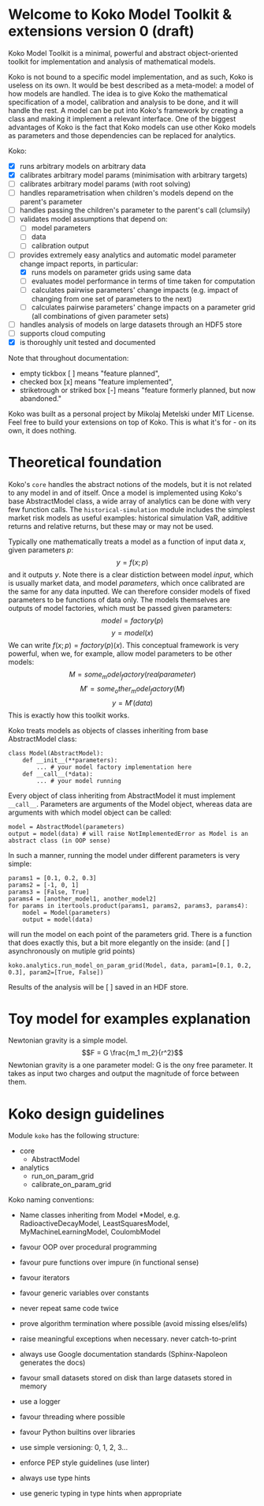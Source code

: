 Welcome to Koko Model Toolkit & extensions version 0 (draft)
=====================

Koko Model Toolkit is a minimal, powerful and abstract object-oriented toolkit for implementation and analysis of mathematical models.

Koko is not bound to a specific model implementation, and as such, Koko is useless on its own. It would be best described as a meta-model: a model of how models are handled. The idea is to give Koko the mathematical specification of a model, calibration and analysis to be done, and it will handle the rest. A model can be put into Koko's framework by creating a class and making it implement a relevant interface. One of the biggest advantages of Koko is the fact that Koko models can use other Koko models as parameters and those dependencies can be replaced for analytics.

Koko:
- [x] runs arbitrary models on arbitrary data
- [x] calibrates arbitrary model params (minimisation with arbitrary targets)
- [ ] calibrates arbitrary model params (with root solving)
- [ ] handles reparametrisation when children's models depend on the parent's parameter
- [ ] handles passing the children's parameter to the parent's call (clumsily)
- [ ] validates model assumptions that depend on:
	- [ ] model parameters
	- [ ] data
	- [ ] calibration output
- [ ] provides extremely easy analytics and automatic model parameter change impact reports, in particular:
	- [x] runs models on parameter grids using same data
	- [ ] evaluates model performance in terms of time taken for computation
	- [ ] calculates pairwise parameters' change impacts (e.g. impact of changing from one set of parameters to the next)
	- [ ] calculates pairwise parameters' change impacts on a parameter grid (all combinations of given parameter sets)
- [ ] handles analysis of models on large datasets through an HDF5 store
- [ ] supports cloud computing
- [x] is thoroughly unit tested and documented

Note that throughout documentation:
- empty tickbox [ ] means "feature planned",
- checked box [x] means "feature implemented",
- striketrough or striked box [-] means "feature formerly planned, but now abandoned."

Koko was built as a personal project by Mikolaj Metelski under MIT License.
Feel free to build your extensions on top of Koko. This is what it's for - on its own, it does nothing.

Theoretical foundation
======================

Koko's `core` handles the abstract notions of the models, but it is not related to any model in and of itself.
Once a model is implemented using Koko's base AbstractModel class, a wide array of analytics can be done with very few function calls.
The `historical-simulation` module includes the simplest market risk models as useful examples: historical simulation VaR, 
additive returns and relative returns, but these may or may not be used.

Typically one mathematically treats a model as a function of input data $x$, given parameters $p$:
$$y = f(x; p)$$
and it outputs $y$. Note there is a clear distiction between model *input*, 
which is usually market data, and model *parameters*, which once calibrated are the same for any data inputted.
We can therefore consider models of fixed parameters to be functions of data only. 
The models themselves are outputs of model factories, which must be passed given parameters:
$$model = factory(p)$$
$$y = model(x)$$
We can write $f(x; p) = factory(p)(x)$.
This conceptual framework is very powerful, when we, for example, allow model parameters to be other models:
$$M = some_model_factory(real parameter)$$
$$M' = some_other_model_factory(M)$$
$$y = M'(data)$$
This is exactly how this toolkit works.

Koko treats models as objects of classes inheriting from base AbstractModel class:
```
class Model(AbstractModel):
    def __init__(**parameters):
        ... # your model factory implementation here
    def __call__(*data):
        ... # your model running
```
Every object of class inheriting from AbstractModel it must implement `__call__`.
Parameters are arguments of the Model object, whereas data are arguments with which model object can be called:
```
model = AbstractModel(parameters)
output = model(data) # will raise NotImplementedError as Model is an abstract class (in OOP sense)
```

In such a manner, running the model under different parameters is very simple:
```
params1 = [0.1, 0.2, 0.3]
params2 = [-1, 0, 1]
params3 = [False, True]
params4 = [another_model1, another_model2]
for params in itertools.product(params1, params2, params3, params4):
	model = Model(parameters)
	output = model(data)
```
will run the model on each point of the parameters grid.
There is a function that does exactly this, but a bit more elegantly on the inside: (and [ ] asynchronously on mutiple grid points)
```
koko.analytics.run_model_on_param_grid(Model, data, param1=[0.1, 0.2, 0.3], param2=[True, False])
```
Results of the analysis will be [ ] saved in an HDF store.

Toy model for examples explanation
==================================
Newtonian gravity is a simple model.
$$F = G \frac{m_1 m_2}{r^2}$$
Newtonian gravity is a one parameter model: G is the ony free parameter. It takes as input two charges and output the magnitude of force between them.

Koko design guidelines
======================

Module `koko` has the following structure:
- core
	- AbstractModel
- analytics
	- run_on_param_grid
	- calibrate_on_param_grid

Koko naming conventions:
- Name classes inheriting from Model *Model, e.g. RadioactiveDecayModel, LeastSquaresModel, MyMachineLearningModel, CoulombModel

- favour OOP over procedural programming
- favour pure functions over impure (in functional sense)
- favour iterators
- favour generic variables over constants
- never repeat same code twice
- prove algorithm termination where possible (avoid missing elses/elifs)
- raise meaningful exceptions when necessary. never catch-to-print
- always use Google documentation standards (Sphinx-Napoleon generates the docs)
- favour small datasets stored on disk than large datasets stored in memory
- use a logger
- favour threading where possible
- favour Python builtins over libraries
- use simple versioning: 0, 1, 2, 3...
- enforce PEP style guidelines (use linter)
- always use type hints
- use generic typing in type hints when appropriate

